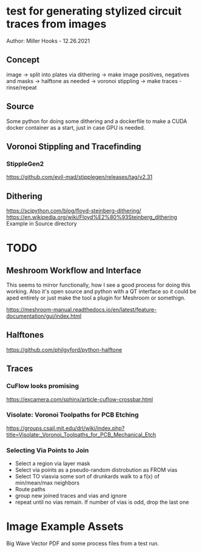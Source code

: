 test for generating stylized circuit traces from images
=======================================================
Author: Miller Hooks - 12.26.2021

Concept
-------
image -> split into plates via dithering -> make image positives, negatives and masks -> halftone as needed -> voronoi stippling -> make traces - rinse/repeat

Source
------
Some python for doing some dithering and a dockerfile to make a CUDA docker container as a start, just in case GPU is needed.

Voronoi Stippling and Tracefinding
----------------------------------

### StippleGen2
https://github.com/evil-mad/stipplegen/releases/tag/v2.31

Dithering
---------
https://scipython.com/blog/floyd-steinberg-dithering/
https://en.wikipedia.org/wiki/Floyd%E2%80%93Steinberg_dithering
Example in Source directory

TODO
====
Meshroom Workflow and Interface
-------------------------------
This seems to mirror functionally, how I see a good process for doing this working. Also it's open source and python 
with a QT interface so it could be aped entirely or just make the tool a plugin for Meshroom or somethign.

https://meshroom-manual.readthedocs.io/en/latest/feature-documentation/gui/index.html

Halftones
--------
https://github.com/philgyford/python-halftone

Traces
-----
### CuFlow looks promising
https://excamera.com/sphinx/article-cuflow-crossbar.html

### Visolate: Voronoi Toolpaths for PCB Etching
https://groups.csail.mit.edu/drl/wiki/index.php?title=Visolate:_Voronoi_Toolpaths_for_PCB_Mechanical_Etch

### Selecting Via Points to Join
* Select a region via layer mask
* Select via points as a pseudo-random distrobution as FROM vias
* Select TO viasvia some sort of drunkards walk to a f(x) of min/mean/max neighbors
* Route paths
* group new joined traces and vias and ignore
* repeat until no vias remain. If number of vias is odd, drop the last one

Image Example Assets
====================
Big Wave Vector PDF and some process files from a test run.

